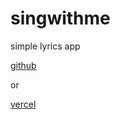 # singwithme
simple lyrics app

[github](https://hasindusithmin.github.io/sinhalalyrics) 

or

[vercel](https://sinhalalyrics.vercel.app) 
